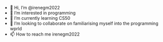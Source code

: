 - 👋 Hi, I’m @irenegm2022
- 👀 I’m interested in programming
- 🌱 I’m currently learning CS50
- 💞️ I’m looking to collaborate on familiarising myself into the programming wprld
- 📫 How to reach me irenegm2022
